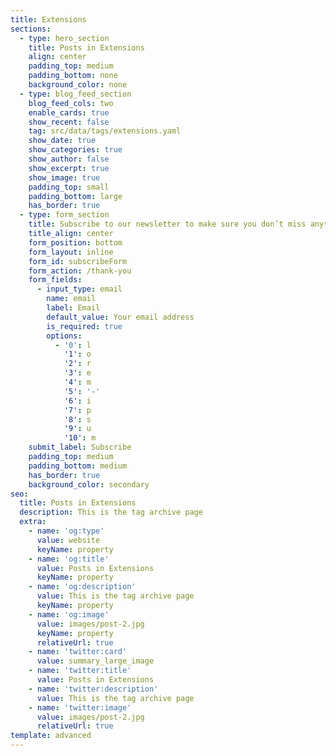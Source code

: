```yaml
---
title: Extensions
sections:
  - type: hero_section
    title: Posts in Extensions
    align: center
    padding_top: medium
    padding_bottom: none
    background_color: none
  - type: blog_feed_section
    blog_feed_cols: two
    enable_cards: true
    show_recent: false
    tag: src/data/tags/extensions.yaml
    show_date: true
    show_categories: true
    show_author: false
    show_excerpt: true
    show_image: true
    padding_top: small
    padding_bottom: large
    has_border: true
  - type: form_section
    title: Subscribe to our newsletter to make sure you don’t miss anything
    title_align: center
    form_position: bottom
    form_layout: inline
    form_id: subscribeForm
    form_action: /thank-you
    form_fields:
      - input_type: email
        name: email
        label: Email
        default_value: Your email address
        is_required: true
        options:
          - '0': l
            '1': o
            '2': r
            '3': e
            '4': m
            '5': '-'
            '6': i
            '7': p
            '8': s
            '9': u
            '10': m
    submit_label: Subscribe
    padding_top: medium
    padding_bottom: medium
    has_border: true
    background_color: secondary
seo:
  title: Posts in Extensions
  description: This is the tag archive page
  extra:
    - name: 'og:type'
      value: website
      keyName: property
    - name: 'og:title'
      value: Posts in Extensions
      keyName: property
    - name: 'og:description'
      value: This is the tag archive page
      keyName: property
    - name: 'og:image'
      value: images/post-2.jpg
      keyName: property
      relativeUrl: true
    - name: 'twitter:card'
      value: summary_large_image
    - name: 'twitter:title'
      value: Posts in Extensions
    - name: 'twitter:description'
      value: This is the tag archive page
    - name: 'twitter:image'
      value: images/post-2.jpg
      relativeUrl: true
template: advanced
---
```

